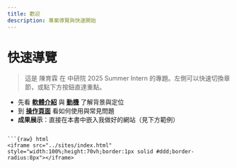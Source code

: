 ```yaml
---
title: 歡迎
description: 專案導覽與快速開始
---
```


# 快速導覽

> 這是 陳育霖 在 中研院 2025 Summer Intern 的專題。左側可以快速切換章節，或點下方按鈕直達重點。

- 先看 **[軟體介紹](intro.md)** 與 **[動機](motivation.md)** 了解背景與定位  
- 到 **[操作頁面](guide.md)** 看如何使用與常見問題  
- **成果展示**：直接在本書中嵌入我做好的網站（見下方範例）

```{admonition} 成果展示(範例)

```{raw} html
<iframe src="../sites/index.html" style="width:100%;height:70vh;border:1px solid #ddd;border-radius:8px"></iframe>
